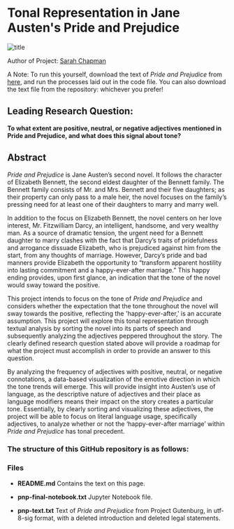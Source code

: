 
# Tonal Representation in Jane Austen's Pride and Prejudice 

![title](https://www.gutenberg.org/cache/epub/1342/pg1342.cover.medium.jpg)

Author of Project: [Sarah Chapman](https://www.linkedin.com/in/esarahchapman/)

A Note: To run this yourself, download the text of *Pride and Prejudice* from [here](https://www.gutenberg.org/ebooks/1342), and run the processes laid out in the code file. You can also download the text file from the repository: whichever you prefer!

## Leading Research Question:
**To what extent are positive, neutral, or negative adjectives mentioned in Pride and Prejudice, and what does this signal about tone?**

## Abstract
*Pride and Prejudice* is Jane Austen’s second novel. It follows the character of Elizabeth Bennett, the second eldest daughter of the Bennett family. The Bennett family consists of Mr. and Mrs. Bennett and their five daughters; as their property can only pass to a male heir, the novel focuses on the family’s pressing need for at least one of their daughters to marry and marry well. 

In addition to the focus on Elizabeth Bennett, the novel centers on her love interest, Mr. Fitzwilliam Darcy, an intelligent, handsome, and very wealthy man. As a source of dramatic tension, the urgent need for a Bennett daughter to marry clashes with the fact that Darcy’s traits of pridefulness and arrogance dissuade Elizabeth, who is prejudiced against him from the start, from any thoughts of marriage. However, Darcy’s pride and bad manners provide Elizabeth the opportunity to “transform apparent hostility into lasting commitment and a happy-ever-after marriage.” This happy ending provides, upon first glance, an indication that the tone of the novel would sway toward the positive.

This project intends to focus on the tone of *Pride and Prejudice* and considers whether the expectation that the tone throughout the novel will sway towards the positive, reflecting the 'happy-ever-after,' is an accurate assumption. This project will explore this tonal representation through textual analysis by sorting the novel into its parts of speech and subsequently analyzing the adjectives peppered throughout the story. The clearly defined research question stated above will provide a roadmap for what the project must accomplish in order to provide an answer to this question.

By analyzing the frequency of adjectives with positive, neutral, or negative connotations, a data-based visualization of the emotive direction in which the tone trends will emerge. This will provide insight into Austen’s use of language, as the descriptive nature of adjectives and their place as language modifiers means their impact on the story creates a particular tone. Essentially, by clearly sorting and visualizing these adjectives, the project will be able to focus on literal language usage, specifically adjectives, to analyze whether or not the ‘happy-ever-after marriage’ within *Pride and Prejudice* has tonal precedent.

### The structure of this GitHub repository is as follows:

### Files

- **README.md**  Contains the text on this page.

- **pnp-final-notebook.txt**  Jupyter Notebook file.

- **pnp-text.txt**  Text of *Pride and Prejudice* from Project Gutenburg, in utf-8-sig format, with a deleted introduction and deleted legal statements.
